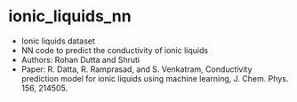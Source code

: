 # ionic_liquids_nn

- Ionic liquids dataset
- NN code to predict the conductivity of ionic liquids
- Authors: Rohan Dutta and Shruti
- Paper: R. Datta, R. Ramprasad, and S. Venkatram, Conductivity prediction model for ionic liquids using machine learning, J. Chem. Phys. 156, 214505.
